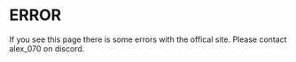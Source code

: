 # ERROR
If you see this page there is some errors with the offical site. Please contact alex_070 on discord.
